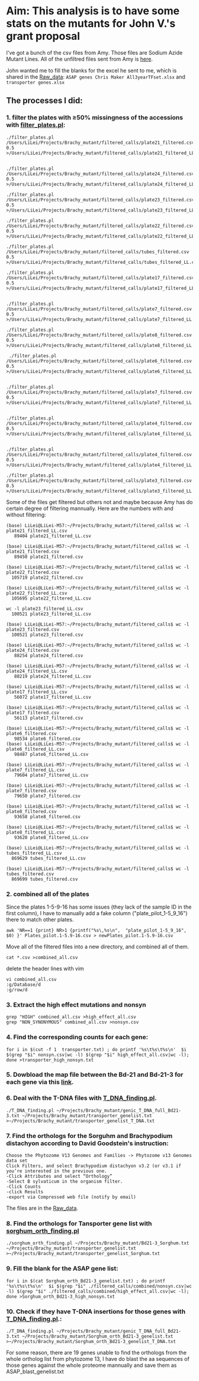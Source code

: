 # Aim: This analysis is to have some stats on the mutants for John V.'s grant proposal

I've got a bunch of the csv files from Amy. Those files are Sodium Azide Mutant Lines. All of the unfiltred files sent from Amy is [here](https://drive.google.com/drive/u/1/folders/1HUXy6GOxppKtJzExaMLmEx7mjcEo7L1l).

 John wanted me to fill the blanks for the excel he sent to me, which is shared in the [Raw_data](https://github.com/lilei1/Brachy_mutant/tree/master/Raw_data): `ASAP genes Chris Maker All3yearTFset.xlsx` and `transporter genes.xlsx`

## The processes I did:

### 1. filter the plates with ≥50% missingness of the accessions with [filter_plates.pl](https://github.com/lilei1/Brachy_mutant/blob/master/scripts/filter_plates.pl):

```
./filter_plates.pl /Users/LiLei/Projects/Brachy_mutant/filtered_calls/plate21_filtered.csv 0.5 >/Users/LiLei/Projects/Brachy_mutant/filtered_calls/plate21_filtered_LL.csv  

./filter_plates.pl /Users/LiLei/Projects/Brachy_mutant/filtered_calls/plate24_filtered.csv 0.5 >/Users/LiLei/Projects/Brachy_mutant/filtered_calls/plate24_filtered_LL.csv

./filter_plates.pl /Users/LiLei/Projects/Brachy_mutant/filtered_calls/plate23_filtered.csv 0.5 >/Users/LiLei/Projects/Brachy_mutant/filtered_calls/plate23_filtered_LL.csv 

./filter_plates.pl /Users/LiLei/Projects/Brachy_mutant/filtered_calls/plate22_filtered.csv 0.5 >/Users/LiLei/Projects/Brachy_mutant/filtered_calls/plate22_filtered_LL.csv 

./filter_plates.pl /Users/LiLei/Projects/Brachy_mutant/filtered_calls/tubes_filtered.csv 0.5 >/Users/LiLei/Projects/Brachy_mutant/filtered_calls/tubes_filtered_LL.csv 

./filter_plates.pl /Users/LiLei/Projects/Brachy_mutant/filtered_calls/plate17_filtered.csv 0.5 >/Users/LiLei/Projects/Brachy_mutant/filtered_calls/plate17_filtered_LL.csv  

./filter_plates.pl /Users/LiLei/Projects/Brachy_mutant/filtered_calls/plate7_filtered.csv 0.5 >/Users/LiLei/Projects/Brachy_mutant/filtered_calls/plate7_filtered_LL.csv

./filter_plates.pl /Users/LiLei/Projects/Brachy_mutant/filtered_calls/plate8_filtered.csv 0.5 >/Users/LiLei/Projects/Brachy_mutant/filtered_calls/plate8_filtered_LL.csv 

 ./filter_plates.pl /Users/LiLei/Projects/Brachy_mutant/filtered_calls/plate6_filtered.csv 0.5 >/Users/LiLei/Projects/Brachy_mutant/filtered_calls/plate6_filtered_LL.csv  
   
./filter_plates.pl /Users/LiLei/Projects/Brachy_mutant/filtered_calls/plate7_filtered.csv 0.5 >/Users/LiLei/Projects/Brachy_mutant/filtered_calls/plate7_filtered_LL.csv  

./filter_plates.pl /Users/LiLei/Projects/Brachy_mutant/filtered_calls/plate4_filtered.csv 0.5 >/Users/LiLei/Projects/Brachy_mutant/filtered_calls/plate4_filtered_LL.csv  

./filter_plates.pl /Users/LiLei/Projects/Brachy_mutant/filtered_calls/plate4_filtered.csv 0.5 >/Users/LiLei/Projects/Brachy_mutant/filtered_calls/plate4_filtered_LL.csv
 
./filter_plates.pl /Users/LiLei/Projects/Brachy_mutant/filtered_calls/plate3_filtered.csv 0.5 >/Users/LiLei/Projects/Brachy_mutant/filtered_calls/plate3_filtered_LL.csv 

```

Some of the files get filtered but others not and maybe because Amy has do certain degree of filtering mannually. Here are the numbers with and without filtering:

```
(base) LiLei@LiLei-M57:~/Projects/Brachy_mutant/filtered_calls$ wc -l plate21_filtered_LL.csv
   89404 plate21_filtered_LL.csv

(base) LiLei@LiLei-M57:~/Projects/Brachy_mutant/filtered_calls$ wc -l plate21_filtered.csv
   89450 plate21_filtered.csv

(base) LiLei@LiLei-M57:~/Projects/Brachy_mutant/filtered_calls$ wc -l plate22_filtered.csv
  105719 plate22_filtered.csv

(base) LiLei@LiLei-M57:~/Projects/Brachy_mutant/filtered_calls$ wc -l plate22_filtered_LL.csv
  105695 plate22_filtered_LL.csv

wc -l plate23_filtered_LL.csv
  100521 plate23_filtered_LL.csv

(base) LiLei@LiLei-M57:~/Projects/Brachy_mutant/filtered_calls$ wc -l plate23_filtered.csv
  100521 plate23_filtered.csv

(base) LiLei@LiLei-M57:~/Projects/Brachy_mutant/filtered_calls$ wc -l plate24_filtered.csv
   88254 plate24_filtered.csv

(base) LiLei@LiLei-M57:~/Projects/Brachy_mutant/filtered_calls$ wc -l plate24_filtered_LL.csv
   88219 plate24_filtered_LL.csv

(base) LiLei@LiLei-M57:~/Projects/Brachy_mutant/filtered_calls$ wc -l plate17_filtered_LL.csv
   56072 plate17_filtered_LL.csv

(base) LiLei@LiLei-M57:~/Projects/Brachy_mutant/filtered_calls$ wc -l plate17_filtered.csv
   56113 plate17_filtered.csv

(base) LiLei@LiLei-M57:~/Projects/Brachy_mutant/filtered_calls$ wc -l plate6_filtered.csv
   98534 plate6_filtered.csv
(base) LiLei@LiLei-M57:~/Projects/Brachy_mutant/filtered_calls$ wc -l plate6_filtered_LL.csv
   98487 plate6_filtered_LL.csv

(base) LiLei@LiLei-M57:~/Projects/Brachy_mutant/filtered_calls$ wc -l plate7_filtered_LL.csv
   79604 plate7_filtered_LL.csv

(base) LiLei@LiLei-M57:~/Projects/Brachy_mutant/filtered_calls$ wc -l plate7_filtered.csv
   79650 plate7_filtered.csv

(base) LiLei@LiLei-M57:~/Projects/Brachy_mutant/filtered_calls$ wc -l plate8_filtered.csv
   93658 plate8_filtered.csv

(base) LiLei@LiLei-M57:~/Projects/Brachy_mutant/filtered_calls$ wc -l plate8_filtered_LL.csv
   93620 plate8_filtered_LL.csv

(base) LiLei@LiLei-M57:~/Projects/Brachy_mutant/filtered_calls$ wc -l tubes_filtered_LL.csv 
  869629 tubes_filtered_LL.csv

(base) LiLei@LiLei-M57:~/Projects/Brachy_mutant/filtered_calls$ wc -l tubes_filtered.csv 
  869699 tubes_filtered.csv
```

### 2. combined all of the plates

Since the plates 1-5-9-16 has some issues (they lack of the sample ID in the first column), I have to manually add a fake column ("plate_pilot_1-5_9_16") there to match other plates.

```
awk 'NR==1 {print} NR>1 {printf("%s\,%s\n",  "plate_pilot_1-5_9_16", $0) }' Plates_pilot.1-5.9-16.csv > newPlates_pilot.1-5.9-16.csv
```
Move all of the filtered files into a new directory, and combined all of them.

```
cat *.csv >combined_all.csv
```
delete the header lines with vim 

```
vi combined_all.csv
:g/Database/d
:g/row/d
```

### 3. Extract the high effect mutations and nonsyn

```
grep "HIGH" combined_all.csv >high_effect_all.csv
grep "NON_SYNONYMOUS" combined_all.csv >nonsyn.csv
```

### 4. Find the corresponding counts for each gene:

```
for i in $(cut -f 1  transporter.txt) ; do printf '%s\t%s\t%s\n'  $i $(grep "$i" nonsyn.csv|wc -l) $(grep "$i" high_effect_all.csv|wc -l); done >transporter_high_nonsyn.txt
```

### 5. Dowbload the map file between the Bd-21 and Bd-21-3 for each gene via this [link](https://genome.jgi.doe.gov/portal/Phytozome/download/_JAMO/5da7a3b8aa74fab996deb6b0/BdistachyonBd21_3_460_v1.1.synonym.txt?requestTime=1584748531).

### 6. Deal with the T-DNA files with [T_DNA_finding.pl](https://github.com/lilei1/Brachy_mutant/blob/master/scripts/T_DNA_finding.pl).

```
./T_DNA_finding.pl ~/Projects/Brachy_mutant/genic_T_DNA_full_Bd21-3.txt ~/Projects/Brachy_mutant/transporter_genelist.txt >~/Projects/Brachy_mutant/transporter_genelist_T_DNA.txt
```

### 7. Find the orthologs for the Sorguhm and Brachypodium distachyon according to David Goodstein's instruction:

```
Choose the Phytozome V13 Genomes and Families -> Phytozome v13 Genomes data set
Click Filters, and select Brachypodium distachyon v3.2 (or v3.1 if you’re interested in the previous one.
-Click Attributes and select “Orthology”
-Select B sylvaticum in the organism filter.
-Click Counts
-click Results
-export via Compressed web file (notify by email)
```
The files are in the [Raw_data](https://github.com/lilei1/Brachy_mutant/tree/master/Raw_data).

### 8. Find the orthologs for Tansporter gene list with [sorghum_orth_finding.pl](https://github.com/lilei1/Brachy_mutant/blob/master/scripts/sorghum_orth_finding.pl)

```
./sorghum_orth_finding.pl ~/Projects/Brachy_mutant/Bd21-3_Sorghum.txt ~/Projects/Brachy_mutant/transporter_genelist.txt >~/Projects/Brachy_mutant/transporter_genelist_Sorghum.txt
```

### 9. Fill the blank for the ASAP gene list:

```
for i in $(cat Sorghum_orth_Bd21-3_genelist.txt) ; do printf '%s\t%s\t%s\n'  $i $(grep "$i" ./filtered_calls/combined/nonsyn.csv|wc -l) $(grep "$i" ./filtered_calls/combined/high_effect_all.csv|wc -l); done >Sorghum_orth_Bd21-3_high_nonsyn.txt
```

### 10. Check if they have T-DNA insertions for those genes with [T_DNA_finding.pl](https://github.com/lilei1/Brachy_mutant/blob/master/scripts/T_DNA_finding.pl).:

```
./T_DNA_finding.pl ~/Projects/Brachy_mutant/genic_T_DNA_full_Bd21-3.txt ~/Projects/Brachy_mutant/Sorghum_orth_Bd21-3_genelist.txt >~/Projects/Brachy_mutant/Sorghum_orth_Bd21-3_genelist_T_DNA.txt

```

For some reason, there are 19 genes unable to find the orthologs from the whole ortholog list from phytozome 13, I have do blast the aa sequences of those genes against the whole proteome mannually and save them as ASAP_blast_genelist.txt


